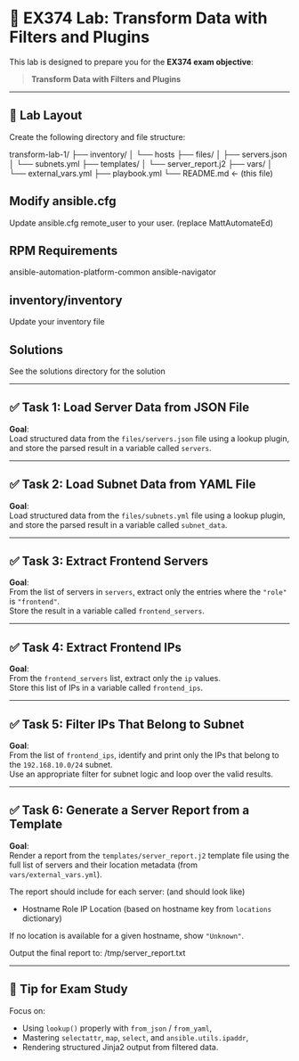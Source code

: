 # 🧪 EX374 Lab: Transform Data with Filters and Plugins

This lab is designed to prepare you for the **EX374 exam objective**:

> **Transform Data with Filters and Plugins**  

---

## 📂 Lab Layout

Create the following directory and file structure:

transform-lab-1/
├── inventory/
│ └── hosts
├── files/
│ ├── servers.json
│ └── subnets.yml
├── templates/
│ └── server_report.j2
├── vars/
│ └── external_vars.yml
├── playbook.yml
└── README.md ← (this file)



## Modify ansible.cfg
Update ansible.cfg remote_user to your user. (replace MattAutomateEd)


## RPM Requirements
ansible-automation-platform-common
ansible-navigator

## inventory/inventory
Update your inventory file


## Solutions
See the solutions directory for the solution

---

## ✅ Task 1: Load Server Data from JSON File

**Goal**:  
Load structured data from the `files/servers.json` file using a lookup plugin, and store the parsed result in a variable called `servers`.

---

## ✅ Task 2: Load Subnet Data from YAML File

**Goal**:  
Load structured data from the `files/subnets.yml` file using a lookup plugin, and store the parsed result in a variable called `subnet_data`.

---

## ✅ Task 3: Extract Frontend Servers

**Goal**:  
From the list of servers in `servers`, extract only the entries where the `"role"` is `"frontend"`.  
Store the result in a variable called `frontend_servers`.

---

## ✅ Task 4: Extract Frontend IPs

**Goal**:  
From the `frontend_servers` list, extract only the `ip` values.  
Store this list of IPs in a variable called `frontend_ips`.

---

## ✅ Task 5: Filter IPs That Belong to Subnet

**Goal**:  
From the list of `frontend_ips`, identify and print only the IPs that belong to the `192.168.10.0/24` subnet.  
Use an appropriate filter for subnet logic and loop over the valid results.

---

## ✅ Task 6: Generate a Server Report from a Template

**Goal**:  
Render a report from the `templates/server_report.j2` template file using the full list of servers and their location metadata (from `vars/external_vars.yml`).

The report should include for each server: (and should look like)
- Hostname
  Role
  IP
  Location (based on hostname key from `locations` dictionary)

If no location is available for a given hostname, show `"Unknown"`.

Output the final report to:
/tmp/server_report.txt



---

## 🧠 Tip for Exam Study

Focus on:
- Using `lookup()` properly with `from_json` / `from_yaml`,
- Mastering `selectattr`, `map`, `select`, and `ansible.utils.ipaddr`,
- Rendering structured Jinja2 output from filtered data.


